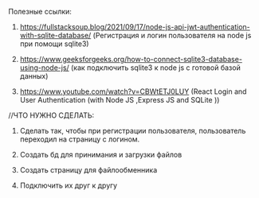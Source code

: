 Полезные ссылки:
1. https://fullstacksoup.blog/2021/09/17/node-js-api-jwt-authentication-with-sqlite-database/
(Регистрация и логин пользователя на node js при помощи sqlite3)

2. https://www.geeksforgeeks.org/how-to-connect-sqlite3-database-using-node-js/
(как подключить sqlite3 к node js с готовой базой данных)

3. https://www.youtube.com/watch?v=CBWtETJ0LUY
(React Login and User Authentication (with Node JS ,Express JS and SQLite ))









//ЧТО НУЖНО СДЕЛАТЬ:

1. Сделать так, чтобы при регистрации пользователя, пользователь переходил на страницу с логином.

2. Создать бд для принимания и загрузки файлов

3. Создать страницу для файлообменника

4. Подключить их друг к другу
